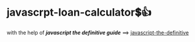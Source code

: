 # javascrpt-loan-calculator:heavy_dollar_sign::+1:                                                                                                                                                                                                                                                                                          
with the help of **_javascript the definitive guide_** ==>
<a href="https://www.oreilly.com/library/view/javascript-the-definitive/0596101996/">javascript-the-definitive</a>
 
